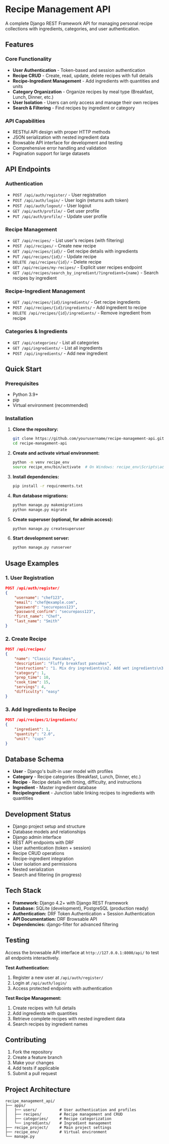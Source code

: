# Recipe Management API

A complete Django REST Framework API for managing personal recipe collections with ingredients, categories, and user authentication.

## Features

### Core Functionality
- **User Authentication** - Token-based and session authentication
- **Recipe CRUD** - Create, read, update, delete recipes with full details
- **Recipe-Ingredient Management** - Add ingredients with quantities and units
- **Category Organization** - Organize recipes by meal type (Breakfast, Lunch, Dinner, etc.)
- **User Isolation** - Users can only access and manage their own recipes
- **Search & Filtering** - Find recipes by ingredient or category

### API Capabilities
- RESTful API design with proper HTTP methods
- JSON serialization with nested ingredient data
- Browsable API interface for development and testing
- Comprehensive error handling and validation
- Pagination support for large datasets

## API Endpoints

### Authentication
- `POST /api/auth/register/` - User registration
- `POST /api/auth/login/` - User login (returns auth token)
- `POST /api/auth/logout/` - User logout
- `GET /api/auth/profile/` - Get user profile
- `PUT /api/auth/profile/` - Update user profile

### Recipe Management
- `GET /api/recipes/` - List user's recipes (with filtering)
- `POST /api/recipes/` - Create new recipe
- `GET /api/recipes/{id}/` - Get recipe details with ingredients
- `PUT /api/recipes/{id}/` - Update recipe
- `DELETE /api/recipes/{id}/` - Delete recipe
- `GET /api/recipes/my-recipes/` - Explicit user recipes endpoint
- `GET /api/recipes/search_by_ingredient/?ingredient={name}` - Search recipes by ingredient

### Recipe-Ingredient Management
- `GET /api/recipes/{id}/ingredients/` - Get recipe ingredients
- `POST /api/recipes/{id}/ingredients/` - Add ingredient to recipe
- `DELETE /api/recipes/{id}/ingredients/` - Remove ingredient from recipe

### Categories & Ingredients
- `GET /api/categories/` - List all categories
- `GET /api/ingredients/` - List all ingredients
- `POST /api/ingredients/` - Add new ingredient

## Quick Start

### Prerequisites
- Python 3.9+
- pip
- Virtual environment (recommended)

### Installation

1. **Clone the repository:**
   ```bash
   git clone https://github.com/yourusername/recipe-management-api.git
   cd recipe-management-api
   ```

2. **Create and activate virtual environment:**
   ```bash
   python -m venv recipe_env
   source recipe_env/bin/activate  # On Windows: recipe_env\Scripts\activate
   ```

3. **Install dependencies:**
   ```bash
   pip install -r requirements.txt
   ```

4. **Run database migrations:**
   ```bash
   python manage.py makemigrations
   python manage.py migrate
   ```

5. **Create superuser (optional, for admin access):**
   ```bash
   python manage.py createsuperuser
   ```

6. **Start development server:**
   ```bash
   python manage.py runserver
   ```

## Usage Examples

### 1. User Registration
```json
POST /api/auth/register/
{
    "username": "chef123",
    "email": "chef@example.com",
    "password": "securepass123",
    "password_confirm": "securepass123",
    "first_name": "Chef",
    "last_name": "Smith"
}
```

### 2. Create Recipe
```json
POST /api/recipes/
{
    "name": "Classic Pancakes",
    "description": "Fluffy breakfast pancakes",
    "instructions": "1. Mix dry ingredients\n2. Add wet ingredients\n3. Cook on griddle",
    "category": 1,
    "prep_time": 10,
    "cook_time": 15,
    "servings": 4,
    "difficulty": "easy"
}
```

### 3. Add Ingredients to Recipe
```json
POST /api/recipes/1/ingredients/
{
    "ingredient": 1,
    "quantity": "2.0",
    "unit": "cups"
}
```

## Database Schema

- **User** - Django's built-in user model with profiles
- **Category** - Recipe categories (Breakfast, Lunch, Dinner, etc.)
- **Recipe** - Recipe details with timing, difficulty, and instructions
- **Ingredient** - Master ingredient database
- **RecipeIngredient** - Junction table linking recipes to ingredients with quantities

## Development Status

-  Django project setup and structure
-  Database models and relationships
-  Django admin interface
-  REST API endpoints with DRF
-  User authentication (token + session)
-  Recipe CRUD operations
-  Recipe-ingredient integration
-  User isolation and permissions
-  Nested serialization
-  Search and filtering (in progress)

## Tech Stack

- **Framework:** Django 4.2+ with Django REST Framework
- **Database:** SQLite (development), PostgreSQL (production ready)
- **Authentication:** DRF Token Authentication + Session Authentication
- **API Documentation:** DRF Browsable API
- **Dependencies:** django-filter for advanced filtering

## Testing

Access the browsable API interface at `http://127.0.0.1:8000/api/` to test all endpoints interactively.

**Test Authentication:**
1. Register a new user at `/api/auth/register/`
2. Login at `/api/auth/login/` 
3. Access protected endpoints with authentication

**Test Recipe Management:**
1. Create recipes with full details
2. Add ingredients with quantities
3. Retrieve complete recipes with nested ingredient data
4. Search recipes by ingredient names

## Contributing

1. Fork the repository
2. Create a feature branch
3. Make your changes
4. Add tests if applicable
5. Submit a pull request



## Project Architecture

```
recipe_management_api/
├── apps/
│   ├── users/          # User authentication and profiles
│   ├── recipes/        # Recipe management and CRUD
│   ├── categories/     # Recipe categorization
│   └── ingredients/    # Ingredient management
├── recipe_project/     # Main project settings
├── recipe_env/         # Virtual environment
└── manage.py
```